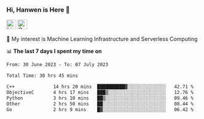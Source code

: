 ### Hi, Hanwen is Here 👋
<p>
	<a href="https://www.linkedin.com/in/liu-hanwen/"><img src="https://img.shields.io/badge/@hanwen-0A66C2?style=flat&logo=LinkedIn&logoColor=white" alt="Linkedin"  height="25px"/></a> 
	<a href="https://scholar.google.com/citations?user=HDF0su0AAAAJ"><img src="https://img.shields.io/badge/scholar-4385FE.svg?&style=plastic&logo=google-scholar&logoColor=white" alt="Google Scholar" height="25px"> </a>
</p>
🌱 My interest is Machine Learning Infrastructure and Serverless Computing

📊 **The last 7 days I spent my time on** 
<!--START_SECTION:waka-->

```txt
From: 30 June 2023 - To: 07 July 2023

Total Time: 30 hrs 45 mins

C++              14 hrs 20 mins  ██████████▓░░░░░░░░░░░░░░   42.71 %
ObjectiveC       4 hrs 17 mins   ███▒░░░░░░░░░░░░░░░░░░░░░   12.76 %
Python           3 hrs 10 mins   ██▒░░░░░░░░░░░░░░░░░░░░░░   09.46 %
Other            2 hrs 50 mins   ██░░░░░░░░░░░░░░░░░░░░░░░   08.44 %
Go               2 hrs 9 mins    █▓░░░░░░░░░░░░░░░░░░░░░░░   06.42 %
```

<!--END_SECTION:waka-->


<!--
**david990917/david990917** is a ✨ _special_ ✨ repository because its `README.md` (this file) appears on your GitHub profile.

Here are some ideas to get you started:

- 🔭 I’m currently working on ...
- 🌱 I’m currently learning ...
- 👯 I’m looking to collaborate on ...
- 🤔 I’m looking for help with ...
- 💬 Ask me about ...
- 📫 How to reach me: ...
- 😄 Pronouns: ...
- ⚡ Fun fact: ...
-->
